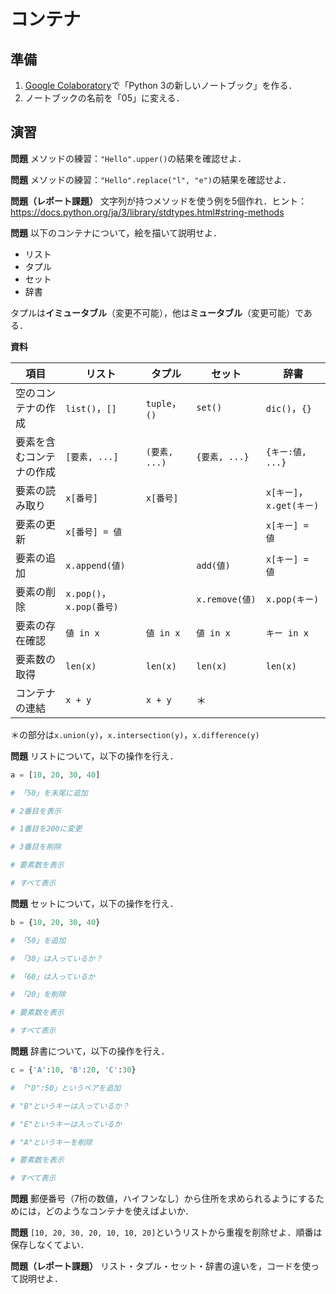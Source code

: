 # コンテナ

## 準備

1. [Google Colaboratory](https://research.google.com/colaboratory/)で「Python 3の新しいノートブック」を作る．
1. ノートブックの名前を「05」に変える．

## 演習

**問題** メソッドの練習：`"Hello".upper()`の結果を確認せよ．

**問題** メソッドの練習：`"Hello".replace("l", "e")`の結果を確認せよ．

**問題（レポート課題）** 文字列が持つメソッドを使う例を5個作れ．ヒント：https://docs.python.org/ja/3/library/stdtypes.html#string-methods

**問題** 以下のコンテナについて，絵を描いて説明せよ．

* リスト
* タプル
* セット
* 辞書

タプルは**イミュータブル**（変更不可能），他は**ミュータブル**（変更可能）である．

**資料**

項目|リスト|タプル|セット|辞書
----|------|------|------|----
空のコンテナの作成|`list()`，`[]`|`tuple`，`()`|`set()`|`dic()`，`{}`
要素を含むコンテナの作成|`[要素, ...]`|`(要素, ...)`|`{要素, ...}`|`{キー:値, ...}`
要素の読み取り|`x[番号]`|`x[番号]`||`x[キー]`，`x.get(キー)`
要素の更新|`x[番号] = 値`|||`x[キー] = 値`
要素の追加|`x.append(値)`||`add(値)`|`x[キー] = 値`
要素の削除|`x.pop()`，`x.pop(番号)`||`x.remove(値)`|`x.pop(キー)`
要素の存在確認|`値 in x`|`値 in x`|`値 in x`|`キー in x`
要素数の取得|`len(x)`|`len(x)`|`len(x)`|`len(x)`
コンテナの連結|`x + y`|`x + y`|＊|

＊の部分は`x.union(y)`，`x.intersection(y)`，`x.difference(y)`

**問題** リストについて，以下の操作を行え．

```python
a = [10, 20, 30, 40]

# 「50」を末尾に追加

# 2番目を表示

# 1番目を200に変更

# 3番目を削除

# 要素数を表示

# すべて表示
```

**問題** セットについて，以下の操作を行え．

```python
b = {10, 20, 30, 40}

# 「50」を追加

# 「30」は入っているか？

# 「60」は入っているか

# 「20」を削除

# 要素数を表示

# すべて表示
```

**問題** 辞書について，以下の操作を行え．

```python
c = {'A':10, 'B':20, 'C':30}

# 「"D":50」というペアを追加

# "B"というキーは入っているか？

# "E"というキーは入っているか

# "A"というキーを削除

# 要素数を表示

# すべて表示
```

**問題** 郵便番号（7桁の数値，ハイフンなし）から住所を求められるようにするためには，どのようなコンテナを使えばよいか．

**問題** `[10, 20, 30, 20, 10, 10, 20]`というリストから重複を削除せよ．順番は保存しなくてよい．

**問題（レポート課題）** リスト・タプル・セット・辞書の違いを，コードを使って説明せよ．
